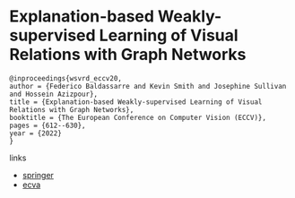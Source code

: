 # Explanation-based Weakly-supervised Learning of Visual Relations with Graph Networks

```
@inproceedings{wsvrd_eccv20,
author = {Federico Baldassarre and Kevin Smith and Josephine Sullivan and Hossein Azizpour},
title = {Explanation-based Weakly-supervised Learning of Visual Relations with Graph Networks},
booktitle = {The European Conference on Computer Vision (ECCV)},
pages = {612--630},
year = {2022}
}
```

links
- [springer](https://link.springer.com/chapter/10.1007/978-3-030-58589-1_39
)
- [ecva](https://www.ecva.net/papers/eccv_2020/papers_ECCV/html/6336_ECCV_2020_paper.php)
